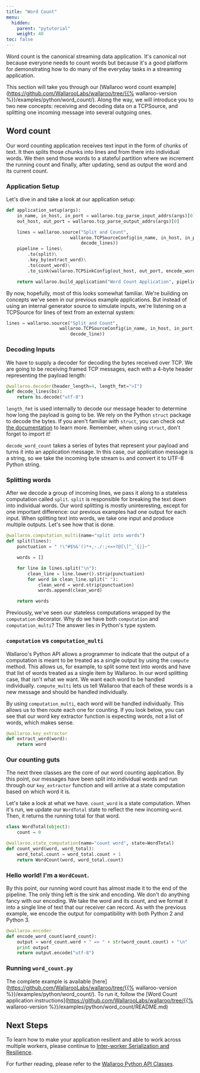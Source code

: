 ```yaml
---
title: "Word Count"
menu:
  hidden:
    parent: "pytutorial"
    weight: 40
toc: false
---
```

Word count is the canonical streaming data application. It's canonical not because everyone needs to count words but because it's a good platform for demonstrating how to do many of the everyday tasks in a streaming application.

This section will take you through our [Wallaroo word count example](https://github.com/WallarooLabs/wallaroo/tree/{{% wallaroo-version %}}/examples/python/word_count/). Along the way, we will introduce you to two new concepts: receiving and decoding data on a TCPSource, and splitting one incoming message into several outgoing ones.

## Word count

Our word counting application receives text input in the form of chunks of text. It then splits those chunks into lines and from there into individual words. We then send those words to a stateful partition where we increment the running count and finally, after updating, send as output the word and its current count.

### Application Setup

Let's dive in and take a look at our application setup:

```python
def application_setup(args):
    in_name, in_host, in_port = wallaroo.tcp_parse_input_addrs(args)[0]
    out_host, out_port = wallaroo.tcp_parse_output_addrs(args)[0]

    lines = wallaroo.source("Split and Count",
                        wallaroo.TCPSourceConfig(in_name, in_host, in_port,
                            decode_lines))
    pipeline = lines\
        .to(split)\
        .key_by(extract_word)\
        .to(count_word)\
        .to_sink(wallaroo.TCPSinkConfig(out_host, out_port, encode_word_count))

    return wallaroo.build_application("Word Count Application", pipeline)
```

By now, hopefully, most of this looks somewhat familiar. We're building on concepts we've seen in our previous example applications. But instead of using an internal generator source to simulate inputs, we're listening on a TCPSource for lines of text from an external system:

```python
lines = wallaroo.source("Split and Count",
                    wallaroo.TCPSourceConfig(in_name, in_host, in_port,
                        decode_line))
```

### Decoding Inputs

We have to supply a decoder for decoding the bytes received over TCP. We are going to be receiving framed TCP messages, each with a 4-byte header representing the payload length:

```python
@wallaroo.decoder(header_length=4, length_fmt=">I")
def decode_lines(bs):
    return bs.decode("utf-8")
```

`length_fmt` is used internally to decode our message header to determine how long the payload is going to be. We rely on the Python `struct` package to decode the bytes. If you aren't familiar with `struct`, you can check out [the documentation](https://docs.python.org/2/library/struct.html) to learn more. Remember, when using `struct`, don't forget to import it!

`decode_word_count` takes a series of bytes that represent your payload and turns it into an application message. In this case, our application message is a string, so we take the incoming byte stream `bs` and convert it to UTF-8 Python string.

### Splitting words

After we decode a group of incoming lines, we pass it along to a stateless computation called `split`. `split` is responsible for breaking the text down into individual words. Our word splitting is mostly uninteresting, except for one important difference: our previous examples had one output for each input. When splitting text into words, we take one input and produce multiple outputs. Let's see how that is done.

```python
@wallaroo.computation_multi(name="split into words")
def split(lines):
    punctuation = " !\"#$%&'()*+,-./:;<=>?@[\]^_`{|}~"

    words = []

    for line in lines.split("\n"):
        clean_line = line.lower().strip(punctuation)
        for word in clean_line.split(" "):
            clean_word = word.strip(punctuation)
            words.append(clean_word)

    return words
```

Previously, we've seen our stateless computations wrapped by the `computation` decorator. Why do we have both `computation` and `computation_multi`? The answer lies in Python's type system.

### `computation` vs `computation_multi`

Wallaroo's Python API allows a programmer to indicate that the output of a computation is meant to be treated as a single output by using the `compute` method. This allows us, for example, to split some text into words and have that list of words treated as a single item by Wallaroo. In our word splitting case, that isn't what we want. We want each word to be handled individually. `compute_multi` lets us tell Wallaroo that each of these words is a new message and should be handled individually.

By using `computation_multi`, each word will be handled individually. This allows us to then route each one for counting. If you look below, you can see that our word key extractor function is expecting words, not a list of words, which makes sense.

```python
@wallaroo.key_extractor
def extract_word(word):
    return word
```

### Our counting guts

The next three classes are the core of our word counting application. By this point, our messages have been split into individual words and run through our `key_extractor` function and will arrive at a state computation based on which word it is.

Let's take a look at what we have. `count_word` is a state computation. When it's run, we update our `WordTotal` state to reflect the new incoming `word`. Then, it returns the running total for that word.

```python
class WordTotal(object):
    count = 0

@wallaroo.state_computation(name="count word", state=WordTotal)
def count_word(word, word_total):
    word_total.count = word_total.count + 1
    return WordCount(word, word_total.count)
```

### Hello world! I'm a `WordCount`.

By this point, our running word count has almost made it to the end of the pipeline. The only thing left is the sink and encoding. We don't do anything fancy with our encoding. We take the word and its count, and we format it into a single line of text that our receiver can record. As with the previous example, we encode the output for compatibility with both Python 2 and Python 3.

```python
@wallaroo.encoder
def encode_word_count(word_count):
    output = word_count.word + " => " + str(word_count.count) + "\n"
    print output
    return output.encode("utf-8")
```

### Running `word_count.py`

The complete example is available [here](https://github.com/WallarooLabs/wallaroo/tree/{{% wallaroo-version %}}/examples/python/word_count/). To run it, follow the [Word Count application instructions](https://github.com/WallarooLabs/wallaroo/tree/{{% wallaroo-version %}}/examples/python/word_count/README.md)

## Next Steps

To learn how to make your application resilient and able to work across multiple workers, please continue to [Inter-worker Serialization and Resilience](/python-tutorial/interworker-serialization-and-resilience/).

For further reading, please refer to the [Wallaroo Python API Classes](/python-tutorial/api/).
